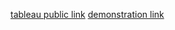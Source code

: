 [tableau public link](https://public.tableau.com/app/profile/nanthini.m3973/viz/IndianAgriculturulCropproductionAnalysis/Story1?publish=yes)
[demonstration link](https://drive.google.com/file/d/1W2D_bOvIzVgnc34tqITwTV6pdprpnLpa/view?usp=drivesdk)
